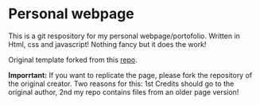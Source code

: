 # Personal webpage

This is a git respository for my personal webpage/portofolio. Written in Html, css and javascript! Nothing fancy but it does the work!

Original template forked from this [repo](https://github.com/codewithsadee/vcard-personal-portfolio/tree/master).

**Imporrtant:** If you want to replicate the page, please fork the repository of the original creator. Two reasons for this: 1st Credits should go to the original author, 2nd my repo contains files from an older page version!
